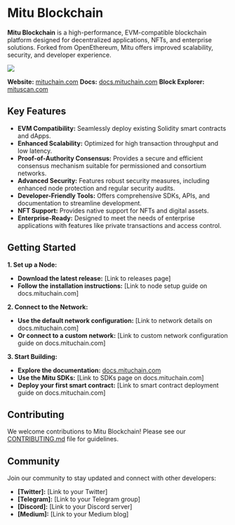 # Mitu Blockchain

**Mitu Blockchain** is a high-performance, EVM-compatible blockchain platform designed for decentralized applications, NFTs, and enterprise solutions. Forked from OpenEthereum, Mitu offers improved scalability, security, and developer experience.

<img src="https://avatars.githubusercontent.com/u/189336984?s=200&v=4">

**Website:** [mituchain.com](https://mituchain.com)
**Docs:** [docs.mituchain.com](https://docs.mituchain.com)
**Block Explorer:** [mituscan.com](https://mituscan.com)

## Key Features

* **EVM Compatibility:** Seamlessly deploy existing Solidity smart contracts and dApps.
* **Enhanced Scalability:**  Optimized for high transaction throughput and low latency.
* **Proof-of-Authority Consensus:**  Provides a secure and efficient consensus mechanism suitable for permissioned and consortium networks.
* **Advanced Security:**  Features robust security measures, including enhanced node protection and regular security audits.
* **Developer-Friendly Tools:**  Offers comprehensive SDKs, APIs, and documentation to streamline development.
* **NFT Support:**  Provides native support for NFTs and digital assets.
* **Enterprise-Ready:**  Designed to meet the needs of enterprise applications with features like private transactions and access control.

## Getting Started

**1. Set up a Node:**

* **Download the latest release:** [Link to releases page]
* **Follow the installation instructions:** [Link to node setup guide on docs.mituchain.com]

**2. Connect to the Network:**

* **Use the default network configuration:** [Link to network details on docs.mituchain.com]
* **Or connect to a custom network:** [Link to custom network configuration guide on docs.mituchain.com]

**3. Start Building:**

* **Explore the documentation:** [docs.mituchain.com](https://docs.mituchain.com)
* **Use the Mitu SDKs:** [Link to SDKs page on docs.mituchain.com]
* **Deploy your first smart contract:** [Link to smart contract deployment guide on docs.mituchain.com]

## Contributing

We welcome contributions to Mitu Blockchain! Please see our [CONTRIBUTING.md](CONTRIBUTING.md) file for guidelines.

## Community

Join our community to stay updated and connect with other developers:

* **[Twitter]:** [Link to your Twitter]
* **[Telegram]:** [Link to your Telegram group]
* **[Discord]:** [Link to your Discord server]
* **[Medium]:** [Link to your Medium blog]
